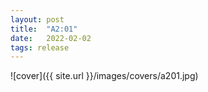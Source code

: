 ```yaml
---
layout: post
title:  "A2:01"
date:   2022-02-02
tags: release
---
```

![cover]({{ site.url }}/images/covers/a201.jpg)

